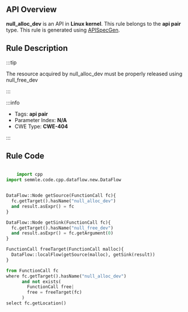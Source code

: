 ---
---


## API Overview
**null_alloc_dev** is an API in **Linux kernel**. This rule belongs to the **api pair** type. This rule is generated using [APISpecGen](../../tools/APISpecGen).
## Rule Description

:::tip

The resource acquired by null_alloc_dev must be properly released using null_free_dev

:::

:::info

- Tags: **api pair**
- Parameter Index: **N/A**
- CWE Type: **CWE-404**

:::

## Rule Code
```python

    import cpp
import semmle.code.cpp.dataflow.new.DataFlow


DataFlow::Node getSource(FunctionCall fc){
  fc.getTarget().hasName("null_alloc_dev")
  and result.asExpr() = fc
}

DataFlow::Node getSink(FunctionCall fc){
  fc.getTarget().hasName("null_free_dev")
  and result.asExpr() = fc.getArgument(0)
}

FunctionCall freeTarget(FunctionCall malloc){
  DataFlow::localFlow(getSource(malloc), getSink(result))
}

from FunctionCall fc
where fc.getTarget().hasName("null_alloc_dev")
      and not exists(
        FunctionCall free| 
        free = freeTarget(fc)
      )
select fc.getLocation()

    
```